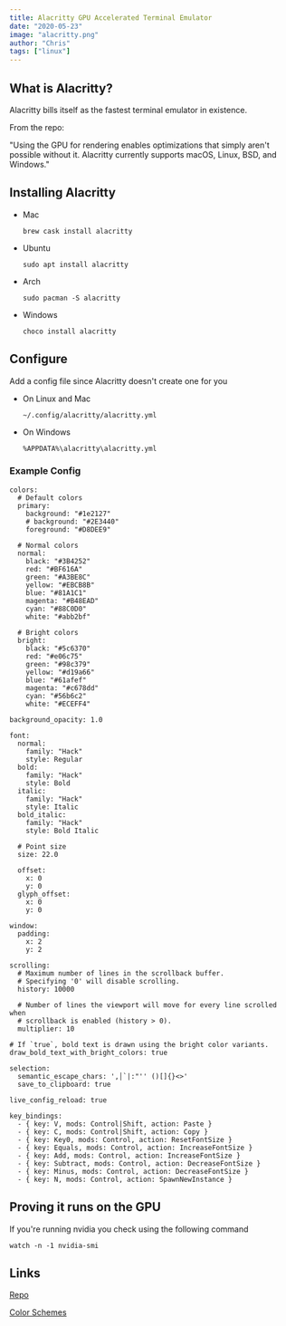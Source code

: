 ```yaml
---
title: Alacritty GPU Accelerated Terminal Emulator
date: "2020-05-23"
image: "alacritty.png"
author: "Chris"
tags: ["linux"]
---
```


## What is Alacritty?

Alacritty bills itself as the fastest terminal emulator in existence.

From the repo:

"Using the GPU for rendering enables optimizations that simply aren't possible without it. Alacritty currently supports macOS, Linux, BSD, and Windows."

## Installing Alacritty

- Mac

  ```
  brew cask install alacritty
  ```

- Ubuntu

  ```
  sudo apt install alacritty
  ```

- Arch

  ```
  sudo pacman -S alacritty
  ```

- Windows

  ```
  choco install alacritty
  ```

## Configure

Add a config file since Alacritty doesn't create one for you

- On Linux and Mac

  ```
  ~/.config/alacritty/alacritty.yml
  ```

- On Windows

  ```
  %APPDATA%\alacritty\alacritty.yml
  ```

### Example Config

```
colors:
  # Default colors
  primary:
    background: "#1e2127"
    # background: "#2E3440"
    foreground: "#D8DEE9"

  # Normal colors
  normal:
    black: "#3B4252"
    red: "#BF616A"
    green: "#A3BE8C"
    yellow: "#EBCB8B"
    blue: "#81A1C1"
    magenta: "#B48EAD"
    cyan: "#88C0D0"
    white: "#abb2bf"

  # Bright colors
  bright:
    black: "#5c6370"
    red: "#e06c75"
    green: "#98c379"
    yellow: "#d19a66"
    blue: "#61afef"
    magenta: "#c678dd"
    cyan: "#56b6c2"
    white: "#ECEFF4"

background_opacity: 1.0

font:
  normal:
    family: "Hack"
    style: Regular
  bold:
    family: "Hack"
    style: Bold
  italic:
    family: "Hack"
    style: Italic
  bold_italic:
    family: "Hack"
    style: Bold Italic

  # Point size
  size: 22.0

  offset:
    x: 0
    y: 0
  glyph_offset:
    x: 0
    y: 0

window:
  padding:
    x: 2
    y: 2

scrolling:
  # Maximum number of lines in the scrollback buffer.
  # Specifying '0' will disable scrolling.
  history: 10000

  # Number of lines the viewport will move for every line scrolled when
  # scrollback is enabled (history > 0).
  multiplier: 10

# If `true`, bold text is drawn using the bright color variants.
draw_bold_text_with_bright_colors: true

selection:
  semantic_escape_chars: ',│`|:"'' ()[]{}<>'
  save_to_clipboard: true

live_config_reload: true

key_bindings:
  - { key: V, mods: Control|Shift, action: Paste }
  - { key: C, mods: Control|Shift, action: Copy }
  - { key: Key0, mods: Control, action: ResetFontSize }
  - { key: Equals, mods: Control, action: IncreaseFontSize }
  - { key: Add, mods: Control, action: IncreaseFontSize }
  - { key: Subtract, mods: Control, action: DecreaseFontSize }
  - { key: Minus, mods: Control, action: DecreaseFontSize }
  - { key: N, mods: Control, action: SpawnNewInstance }
```

## Proving it runs on the GPU

If you're running nvidia you check using the following command

```
watch -n -1 nvidia-smi
```

## Links

[Repo](https://github.com/alacritty/alacritty)

[Color Schemes](https://github.com/alacritty/alacritty/wiki/Color-schemes)
